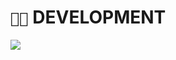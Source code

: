 # `👨‍💻` DEVELOPMENT
[![](https://skillicons.dev/icons?i=c,cpp,javascript,typescript,next,java,python,bash,vim,vscode,linux,windows,github,docker)](https://skillicons.dev)
